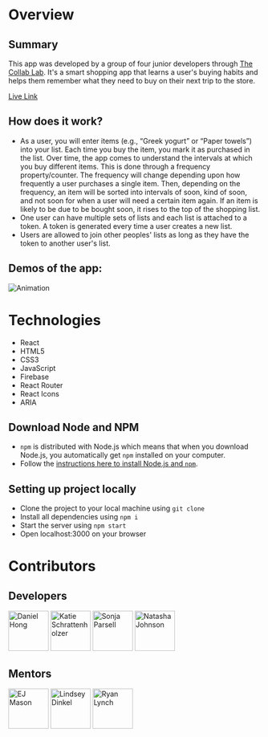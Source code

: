 # Overview

## Summary

This app was developed by a group of four junior developers through [The Collab Lab](https://the-collab-lab.codes/). It's a smart shopping app that learns a user's buying habits and helps them remember what they need to buy on their next trip to the store.

[Live Link](https://tcl-40-smart-shopping-list.web.app/)

## How does it work?

- As a user, you will enter items (e.g., “Greek yogurt” or “Paper towels”) into your list. Each time you buy the item, you mark it as purchased in the list. Over time, the app comes to understand the intervals at which you buy different items. This is done through a frequency property/counter. The frequency will change depending upon how frequently a user purchases a single item. Then, depending on the frequency, an item will be sorted into intervals of soon, kind of soon, and not soon for when a user will need a certain item again. If an item is likely to be due to be bought soon, it rises to the top of the shopping list.
- One user can have multiple sets of lists and each list is attached to a token. A token is generated every time a user creates a new list.
- Users are allowed to join other peoples' lists as long as they have the token to another user's list.

## Demos of the app:

![Animation](https://user-images.githubusercontent.com/80491609/171272609-6fc1c5a2-a8e8-4221-81ba-083180ff50f1.gif)

# Technologies

- React
- HTML5
- CSS3
- JavaScript
- Firebase
- React Router
- React Icons
- ARIA

## Download Node and NPM

- `npm` is distributed with Node.js which means that when you download Node.js, you automatically get `npm` installed on your computer.
- Follow the [instructions here to install Node.js and `npm`](https://nodejs.org/en/).

## Setting up project locally

- Clone the project to your local machine using `git clone`
- Install all dependencies using `npm i`
- Start the server using `npm start`
- Open localhost:3000 on your browser

# Contributors

## Developers

<a href="https://github.com/daniel-sj-hong"><img src="https://avatars.githubusercontent.com/u/80491609?v=4" title="Daniel Hong" width="80" height="80"></a>
<a href="https://github.com/k-schrattenholzer"><img src="https://avatars.githubusercontent.com/u/54855300?v=4" title="Katie Schrattenholzer" width="80" height="80"></a>
<a href="https://github.com/sparsell"><img src="https://avatars.githubusercontent.com/u/52385888?v=4" title="Sonja Parsell" width="80" height="80"></a>
<a href="https://github.com/artsycoder533"><img src="https://avatars.githubusercontent.com/u/83678228?v=4" title="Natasha Johnson" width="80" height="80"></a>

## Mentors

<a href="https://github.com/mxmason"><img src="https://avatars.githubusercontent.com/u/13525251?v=4" title="EJ Mason" width="80" height="80"></a>
<a href="https://github.com/lindseyindev"><img src="https://avatars.githubusercontent.com/u/89806097?v=4" title="Lindsey Dinkel" width="80" height="80"></a>
<a href="https://github.com/shiftyp"><img src="https://avatars.githubusercontent.com/u/131928?v=4" title="Ryan Lynch" width="80" height="80"></a>
